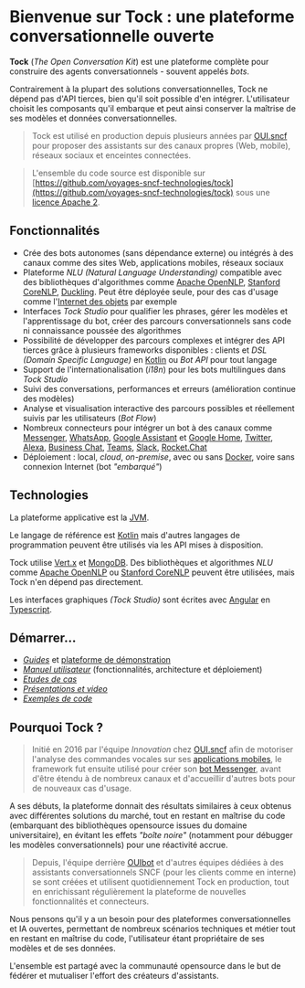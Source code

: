# Bienvenue sur Tock : une plateforme conversationnelle ouverte

**Tock** (*The Open Conversation Kit*) est une plateforme complète pour construire des agents conversationnels - souvent appelés _bots_. 

Contrairement à la plupart des solutions conversationnelles, Tock ne dépend pas d'API tierces, bien qu'il soit possible d'en intégrer.
L'utilisateur choisit les composants qu'il embarque et peut ainsi conserver la maîtrise de ses modèles et données conversationnelles.

> Tock est utilisé en production depuis plusieurs années par [OUI.sncf](https://www.oui.sncf/services/assistant) pour
> proposer des assistants sur des canaux propres (Web, mobile), réseaux sociaux et enceintes connectées.

> L'ensemble du code source est disponible sur 
> [https://github.com/voyages-sncf-technologies/tock](https://github.com/voyages-sncf-technologies/tock) 
> sous une [licence Apache 2](https://github.com/voyages-sncf-technologies/tock/blob/master/LICENSE). 

## Fonctionnalités

* Crée des bots autonomes (sans dépendance externe) ou intégrés à des canaux comme des sites Web, applications mobiles, réseaux sociaux
* Plateforme _NLU (Natural Language Understanding)_ compatible avec des bibliothèques d'algorithmes comme 
[Apache OpenNLP](https://opennlp.apache.org/), [Stanford CoreNLP](https://stanfordnlp.github.io/CoreNLP/), [Duckling](https://github.com/facebook/duckling). 
Peut être déployée seule, pour des cas d'usage comme l'[Internet des objets](https://fr.wikipedia.org/wiki/Internet_des_objets) par exemple
* Interfaces _Tock Studio_ pour qualifier les phrases, gérer les modèles et l'apprentissage du bot, 
créer des parcours conversationnels sans code ni connaissance poussée des algorithmes
* Possibilité de développer des parcours complexes et intégrer des API tierces grâce à plusieurs frameworks 
disponibles : clients et _DSL (Domain Specific Language)_ en [Kotlin](https://kotlinlang.org/) ou _Bot API_ pour tout langage
* Support de l'internationalisation (_i18n_) pour les bots multilingues dans _Tock Studio_
* Suivi des conversations, performances et erreurs (amélioration continue des modèles)
* Analyse et visualisation interactive des parcours possibles et réellement suivis par les utilisateurs (_Bot Flow_)
* Nombreux connecteurs pour intégrer un bot à des canaux comme [Messenger](https://www.messenger.com/), [WhatsApp](https://www.whatsapp.com/), 
[Google Assistant](https://assistant.google.com/) et [Google Home](https://store.google.com/fr/product/google_home), 
[Twitter](https://twitter.com/), [Alexa](https://alexa.amazon.com/), [Business Chat](https://www.apple.com/fr/ios/business-chat/), 
[Teams](https://products.office.com/fr-fr/microsoft-teams/), [Slack](https://slack.com/), 
 [Rocket.Chat](https://rocket.chat/)
* Déploiement : local, _cloud_, _on-premise_, avec ou sans [Docker](https://www.docker.com/), 
voire sans connexion Internet (bot _"embarqué"_) 

## Technologies

La plateforme applicative est la [JVM](https://fr.wikipedia.org/wiki/Machine_virtuelle_Java).

Le langage de référence est [Kotlin](https://kotlinlang.org/) mais d'autres langages de programmation peuvent être utilisés via les API mises à disposition.
 
Tock utilise [Vert.x](http://vertx.io/) et [MongoDB](https://www.mongodb.com ). 
Des bibliothèques et algorithmes _NLU_ comme [Apache OpenNLP](https://opennlp.apache.org/) ou [Stanford CoreNLP](https://stanfordnlp.github.io/CoreNLP/)
peuvent être utilisées, mais Tock n'en dépend pas directement.

Les interfaces graphiques _(Tock Studio)_ sont écrites avec [Angular](https://angular.io/) en [Typescript](https://www.typescriptlang.org/).

## Démarrer...

* _[Guides](getting-started/getting-started-studio.md)_ et [plateforme de démonstration](https://demotock-production-admin.vsct-prod.aws.vsct.fr/)
* _[Manuel utilisateur](user-manual/manual-toc.md)_ (fonctionnalités, architecture et déploiement)
* _[Etudes de cas](examples/users.md)_
* _[Présentations et video](examples/presentations.md)_
* _[Exemples de code](examples/samples.md)_

## Pourquoi Tock ?

> Initié en 2016 par l'équipe _Innovation_ chez [OUI.sncf](https://www.oui.sncf/) afin de motoriser l'analyse des 
commandes vocales sur ses [applications mobiles](https://www.oui.sncf/mobile), le framework fut ensuite utilisé pour 
créer son [bot Messenger](https://www.messenger.com/t/oui.sncf), avant d'être étendu à de nombreux canaux et d'accueillir 
d'autres bots pour de nouveaux cas d'usage.

A ses débuts, la plateforme donnait des résultats similaires à ceux obtenus avec différentes solutions du marché, tout 
en restant en maîtrise du code (embarquant des bibliothèques opensource issues du domaine universitaire), 
en évitant les effets _"boîte noire"_ (notamment pour débugger les modèles conversationnels) pour une réactivité accrue.

> Depuis, l'équipe derrière [OUIbot](https://www.oui.sncf/services/assistant) et d'autres équipes dédiées à des 
assistants conversationnels SNCF (pour les clients comme en interne) se sont créées et utilisent quotidiennement Tock en 
production, tout en enrichissant régulièrement la plateforme de nouvelles fonctionnalités et connecteurs.

Nous pensons qu'il y a un besoin pour des plateformes conversationnelles et IA ouvertes, permettant de nombreux
scénarios techniques et métier tout en restant en maîtrise du code, l'utilisateur étant propriétaire de ses modèles et de ses données.

L'ensemble est partagé avec la communauté opensource dans le but de fédérer et mutualiser l'effort des créateurs d'assistants. 
